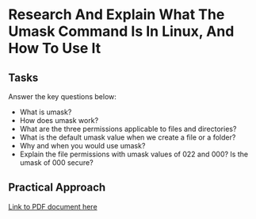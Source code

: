 # Research And Explain What The Umask Command Is In Linux, And How To Use It


## Tasks
Answer the key questions below:
- What is umask?
- How does umask work?
- What are the three permissions applicable to files and directories?
- What is the default umask value when we create a file or a folder?
- Why and when you would use umask?
- Explain the file permissions with umask values of 022 and 000? Is the umask of 000 secure?

## Practical Approach
[Link to PDF document here](https://github.com/aaronamran/MSAF-System-Administration-Fundamentals/blob/main/Linux%20Server%20101%20-%20General/umask_command_linux.pdf)
